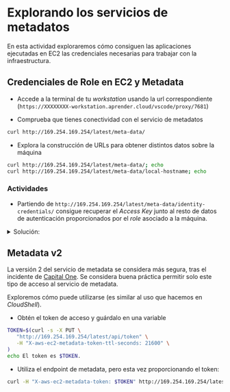 # Explorando los servicios de metadatos

En esta actividad exploraremos cómo consiguen las aplicaciones ejecutadas en EC2 las credenciales
necesarias para trabajar con la infraestructura.

## Credenciales de Role en EC2 y Metadata

* Accede a la terminal de tu *workstation* usando la url correspondiente (`https://XXXXXXXX-workstation.aprender.cloud/vscode/proxy/7681`)

* Comprueba que tienes conectividad con el servicio de metadatos

```bash
curl http://169.254.169.254/latest/meta-data/
```

* Explora la construcción de URLs para obtener distintos datos sobre la máquina

```bash
curl http://169.254.169.254/latest/meta-data/; echo
curl http://169.254.169.254/latest/meta-data/local-hostname; echo
```

### Actividades

* Partiendo de `http://169.254.169.254/latest/meta-data/identity-credentials/` consigue recuperar el *Access Key*
junto al resto de datos de autenticación proporcionados por el *role* asociado a la máquina.

<details>
<summary>Solución:</summary>
<code>
curl http://169.254.169.254/latest/meta-data/identity-credentials/ec2/security-credentials/ec2-instance/ ; echo
</code>
</details>

## Metadata v2

La versión 2 del servicio de metadata se considera más segura, tras el incidente de [Capital One](https://securityboulevard.com/2020/06/the-capital-one-data-breach-a-year-later-a-look-at-what-went-wrong-and-practical-guidance-to-avoid-a-breach-of-your-own/). Se considera buena
práctica permitir solo este tipo de acceso al servicio de metadata.

Exploremos cómo puede utilizarse (es similar al uso que hacemos en *CloudShell*).

* Obtén el token de acceso y guárdalo en una variable

```bash
TOKEN=$(curl -s -X PUT \
   "http://169.254.169.254/latest/api/token" \
   -H "X-aws-ec2-metadata-token-ttl-seconds: 21600" \
)
echo El token es $TOKEN.
```

* Utiliza el endpoint de metadata, pero esta vez proporcionando el token:

```bash
curl -H "X-aws-ec2-metadata-token: $TOKEN" http://169.254.169.254/latest/meta-data/
```
